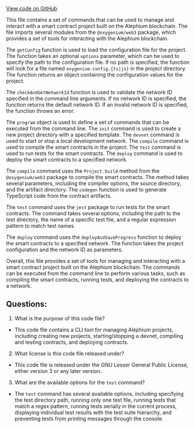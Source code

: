 [View code on GitHub](https://github.com/oxygenium/oxygenium-web3/packages/cli/cli_internal.ts)

This file contains a set of commands that can be used to manage and interact with a smart contract project built on the Alephium blockchain. The file imports several modules from the `@oxygenium/web3` package, which provides a set of tools for interacting with the Alephium blockchain. 

The `getConfig` function is used to load the configuration file for the project. The function takes an optional `options` parameter, which can be used to specify the path to the configuration file. If no path is specified, the function will look for a file named `oxygenium.config.{ts|js}` in the project directory. The function returns an object containing the configuration values for the project.

The `checkAndGetNetworkId` function is used to validate the network ID specified in the command line arguments. If no network ID is specified, the function returns the default network ID. If an invalid network ID is specified, the function throws an error.

The `program` object is used to define a set of commands that can be executed from the command line. The `init` command is used to create a new project directory with a specified template. The `devnet` command is used to start or stop a local development network. The `compile` command is used to compile the smart contracts in the project. The `test` command is used to run tests for the smart contracts. The `deploy` command is used to deploy the smart contracts to a specified network.

The `compile` command uses the `Project.build` method from the `@oxygenium/web3` package to compile the smart contracts. The method takes several parameters, including the compiler options, the source directory, and the artifact directory. The `codegen` function is used to generate TypeScript code from the contract artifacts.

The `test` command uses the `jest` package to run tests for the smart contracts. The command takes several options, including the path to the test directory, the name of a specific test file, and a regular expression pattern to match test names.

The `deploy` command uses the `deployAndSaveProgress` function to deploy the smart contracts to a specified network. The function takes the project configuration and the network ID as parameters.

Overall, this file provides a set of tools for managing and interacting with a smart contract project built on the Alephium blockchain. The commands can be executed from the command line to perform various tasks, such as compiling the smart contracts, running tests, and deploying the contracts to a network.
## Questions: 
 1. What is the purpose of this code file?
- This code file contains a CLI tool for managing Alephium projects, including creating new projects, starting/stopping a devnet, compiling and testing contracts, and deploying contracts.

2. What license is this code file released under?
- This code file is released under the GNU Lesser General Public License, either version 3 or any later version.

3. What are the available options for the `test` command?
- The `test` command has several available options, including specifying the test directory path, running only one test file, running tests that match a regex pattern, running tests serially in the current process, displaying individual test results with the test suite hierarchy, and preventing tests from printing messages through the console.